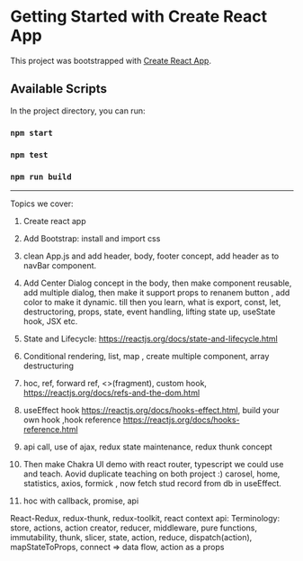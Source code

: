 # Getting Started with Create React App

This project was bootstrapped with [Create React App](https://github.com/facebook/create-react-app).

## Available Scripts

In the project directory, you can run:

### `npm start`
### `npm test`
### `npm run build`

-----
Topics we cover: 
1. Create react app
2. Add Bootstrap: install and import css
3. clean App.js and add header, body, footer concept, add header as to navBar component.
4. Add Center Dialog concept in the body, then make component reusable, add multiple dialog, then make it support props to renanem button , add color to make it dynamic.
till then you learn, what is export, const, let, destructoring, props, state, event handling, lifting state up, useState hook, JSX etc.

5. State and Lifecycle: https://reactjs.org/docs/state-and-lifecycle.html
6. Conditional rendering, list, map , create multiple component, array destructuring
7. hoc, ref, forward ref, <>(fragment), custom hook, https://reactjs.org/docs/refs-and-the-dom.html
8. useEffect hook https://reactjs.org/docs/hooks-effect.html, build your own hook ,hook reference https://reactjs.org/docs/hooks-reference.html
9. api call, use of ajax, redux state maintenance, redux thunk concept

10. Then make Chakra UI demo with react router, typescript we could use and teach.
Aovid duplicate teaching on both project :) 
carosel, home, statistics, axios, formick , now fetch stud record from db in useEffect.
11. hoc with callback, promise, api

React-Redux, redux-thunk, redux-toolkit, react context api:
Terminology: store, actions, action creator, reducer, middleware,
pure functions, immutability, thunk, slicer,
state, action, reduce, dispatch(action), 
mapStateToProps, connect => data flow, action as a props



